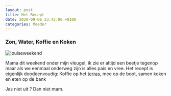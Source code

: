 ```yaml
---
layout: post
title: Het Recept
date: 2020-09-06 23:42:00 +0100
categories: Moeder
---
```


### Zon, Water, Koffie en Koken
![louiseweekend](http://www.prisse.nl/assets/louiseweekend.png)  

Mama dit weekend onder mijn vleugel, ik zie er altijd een beetje tegenop maar als we eenmaal onderweg zijn is alles pais en vree. Het recept is eigenlijk doodeenvoudig: Koffie op het [terras](http://www.schoolhuisholysloot.nl/), mee op de boot, samen koken en eten op de bank 

Jas niet uit ? Dan niet mam.
